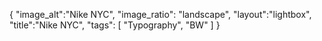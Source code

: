{
 "image_alt":"Nike NYC",
"image_ratio": "landscape",
"layout":"lightbox",
"title":"Nike NYC",
 "tags": [
  "Typography",
  "BW"
 ]
}